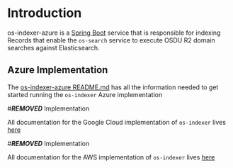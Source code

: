 # Introduction 

os-indexer-azure is a [Spring Boot](https://spring.io/projects/spring-boot) service that is responsible for indexing Records that enable the `os-search` service to execute OSDU R2 domain searches against Elasticsearch.

## Azure Implementation

The [os-indexer-azure README.md](./provider/indexer-azure/README.md) has all the information needed to get started
running the `os-indexer` Azure implementation

#***REMOVED*** Implementation

All documentation for the Google Cloud implementation of `os-indexer` lives [here](./provider/indexer-gcp/README.md)

#***REMOVED*** Implementation

All documentation for the AWS implementation of `os-indexer` lives [here](./provider/indexer-aws/README.md)